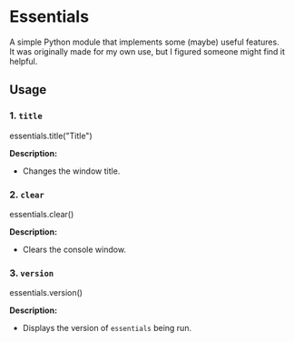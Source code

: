 # Essentials

A simple Python module that implements some (maybe) useful features.  
It was originally made for my own use, but I figured someone might find it helpful.

## Usage

### 1. `title`
essentials.title("Title")

**Description:**  
- Changes the window title.

### 2. `clear`
essentials.clear()

**Description:**  
- Clears the console window.

### 3. `version`
essentials.version()

**Description:**  
- Displays the version of `essentials` being run.
